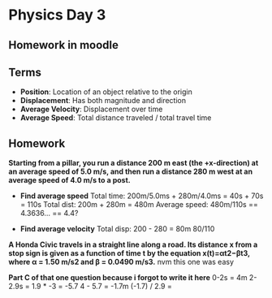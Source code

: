 # Physics Day 3
## Homework in moodle

## Terms
- **Position**: Location of an object relative to the origin
- **Displacement**: Has both magnitude and direction 
- **Average Velocity**: Displacement over time
- **Average Speed**: Total distance traveled / total travel time


## Homework
**Starting from a pillar, you run a distance 200 m east (the +x-direction) at an average speed of 5.0 m/s, and then run a distance 280 m west at an average speed of 4.0 m/s to a post.**
- **Find average speed**
Total time: 200m/5.0ms + 280m/4.0ms = 40s + 70s = 110s
Total dist: 200m + 280m = 480m
Average speed: 480m/110s == 4.3636... == 4.4?

- **Find average velocity**
Total disp: 200 - 280 = 80m
80/110

**A Honda Civic travels in a straight line along a road. Its distance x from a stop sign is given as a function of time t by the equation x(t)=αt2−βt3, where α = 1.50 m/s2 and β = 0.0490 m/s3.**
nvm this one was easy

**Part C of that one question because i forgot to write it here**
0-2s = 4m
2-2.9s = 1.9 * -3 = -5.7
4 - 5.7 = -1.7m
(-1.7) / 2.9 = 